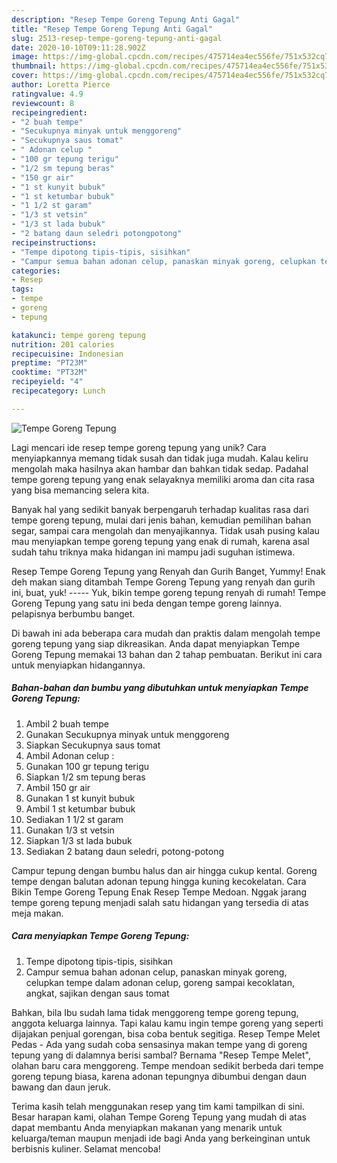 ```yaml
---
description: "Resep Tempe Goreng Tepung Anti Gagal"
title: "Resep Tempe Goreng Tepung Anti Gagal"
slug: 2513-resep-tempe-goreng-tepung-anti-gagal
date: 2020-10-10T09:11:28.902Z
image: https://img-global.cpcdn.com/recipes/475714ea4ec556fe/751x532cq70/tempe-goreng-tepung-foto-resep-utama.jpg
thumbnail: https://img-global.cpcdn.com/recipes/475714ea4ec556fe/751x532cq70/tempe-goreng-tepung-foto-resep-utama.jpg
cover: https://img-global.cpcdn.com/recipes/475714ea4ec556fe/751x532cq70/tempe-goreng-tepung-foto-resep-utama.jpg
author: Loretta Pierce
ratingvalue: 4.9
reviewcount: 8
recipeingredient:
- "2 buah tempe"
- "Secukupnya minyak untuk menggoreng"
- "Secukupnya saus tomat"
- " Adonan celup "
- "100 gr tepung terigu"
- "1/2 sm tepung beras"
- "150 gr air"
- "1 st kunyit bubuk"
- "1 st ketumbar bubuk"
- "1 1/2 st garam"
- "1/3 st vetsin"
- "1/3 st lada bubuk"
- "2 batang daun seledri potongpotong"
recipeinstructions:
- "Tempe dipotong tipis-tipis, sisihkan"
- "Campur semua bahan adonan celup, panaskan minyak goreng, celupkan tempe dalam adonan celup, goreng sampai kecoklatan, angkat, sajikan dengan saus tomat"
categories:
- Resep
tags:
- tempe
- goreng
- tepung

katakunci: tempe goreng tepung 
nutrition: 201 calories
recipecuisine: Indonesian
preptime: "PT23M"
cooktime: "PT32M"
recipeyield: "4"
recipecategory: Lunch

---
```



![Tempe Goreng Tepung](https://img-global.cpcdn.com/recipes/475714ea4ec556fe/751x532cq70/tempe-goreng-tepung-foto-resep-utama.jpg)

Lagi mencari ide resep tempe goreng tepung yang unik? Cara menyiapkannya memang tidak susah dan tidak juga mudah. Kalau keliru mengolah maka hasilnya akan hambar dan bahkan tidak sedap. Padahal tempe goreng tepung yang enak selayaknya memiliki aroma dan cita rasa yang bisa memancing selera kita.

Banyak hal yang sedikit banyak berpengaruh terhadap kualitas rasa dari tempe goreng tepung, mulai dari jenis bahan, kemudian pemilihan bahan segar, sampai cara mengolah dan menyajikannya. Tidak usah pusing kalau mau menyiapkan tempe goreng tepung yang enak di rumah, karena asal sudah tahu triknya maka hidangan ini mampu jadi suguhan istimewa.

Resep Tempe Goreng Tepung yang Renyah dan Gurih Banget, Yummy! Enak deh makan siang ditambah Tempe Goreng Tepung yang renyah dan gurih ini, buat, yuk! ----- Yuk, bikin tempe goreng tepung renyah di rumah! Tempe Goreng Tepung yang satu ini beda dengan tempe goreng lainnya. pelapisnya berbumbu banget.


Di bawah ini ada beberapa cara mudah dan praktis dalam mengolah tempe goreng tepung yang siap dikreasikan. Anda dapat menyiapkan Tempe Goreng Tepung memakai 13 bahan dan 2 tahap pembuatan. Berikut ini cara untuk menyiapkan hidangannya.

<!--inarticleads1-->

##### Bahan-bahan dan bumbu yang dibutuhkan untuk menyiapkan Tempe Goreng Tepung:

1. Ambil 2 buah tempe
1. Gunakan Secukupnya minyak untuk menggoreng
1. Siapkan Secukupnya saus tomat
1. Ambil  Adonan celup :
1. Gunakan 100 gr tepung terigu
1. Siapkan 1/2 sm tepung beras
1. Ambil 150 gr air
1. Gunakan 1 st kunyit bubuk
1. Ambil 1 st ketumbar bubuk
1. Sediakan 1 1/2 st garam
1. Gunakan 1/3 st vetsin
1. Siapkan 1/3 st lada bubuk
1. Sediakan 2 batang daun seledri, potong-potong


Campur tepung dengan bumbu halus dan air hingga cukup kental. Goreng tempe dengan balutan adonan tepung hingga kuning kecokelatan. Cara Bikin Tempe Goreng Tepung Enak Resep Tempe Medoan. Nggak jarang tempe goreng tepung menjadi salah satu hidangan yang tersedia di atas meja makan. 

<!--inarticleads2-->

##### Cara menyiapkan Tempe Goreng Tepung:

1. Tempe dipotong tipis-tipis, sisihkan
1. Campur semua bahan adonan celup, panaskan minyak goreng, celupkan tempe dalam adonan celup, goreng sampai kecoklatan, angkat, sajikan dengan saus tomat


Bahkan, bila Ibu sudah lama tidak menggoreng tempe goreng tepung, anggota keluarga lainnya. Tapi kalau kamu ingin tempe goreng yang seperti dijajakan penjual gorengan, bisa coba bentuk segitiga. Resep Tempe Melet Pedas - Ada yang sudah coba sensasinya makan tempe yang di goreng tepung yang di dalamnya berisi sambal? Bernama &#34;Resep Tempe Melet&#34;, olahan baru cara menggoreng. Tempe mendoan sedikit berbeda dari tempe goreng tepung biasa, karena adonan tepungnya dibumbui dengan daun bawang dan daun jeruk. 

Terima kasih telah menggunakan resep yang tim kami tampilkan di sini. Besar harapan kami, olahan Tempe Goreng Tepung yang mudah di atas dapat membantu Anda menyiapkan makanan yang menarik untuk keluarga/teman maupun menjadi ide bagi Anda yang berkeinginan untuk berbisnis kuliner. Selamat mencoba!
